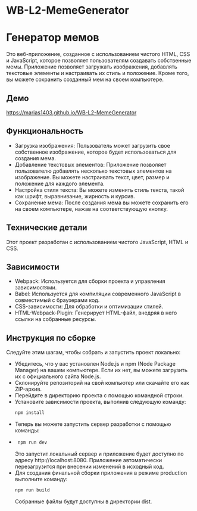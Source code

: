 # WB-L2-MemeGenerator
# Генератор мемов
Это веб-приложение, созданное с использованием чистого HTML, CSS и JavaScript, которое позволяет пользователям создавать собственные мемы. Приложение позволяет загружать изображения, добавлять текстовые элементы и настраивать их стиль и положение. Кроме того, вы можете сохранить созданный мем на своем компьютере.
## Демо
https://marias1403.github.io/WB-L2-MemeGenerator
## Функциональность
* Загрузка изображения: Пользователь может загрузить свое собственное изображение, которое будет использоваться для создания мема.
* Добавление текстовых элементов: Приложение позволяет пользователю добавлять несколько текстовых элементов на изображение. Вы можете настраивать текст, цвет, размер и положение для каждого элемента.
* Настройка стиля текста: Вы можете изменять стиль текста, такой как шрифт, выравнивание, жирность и курсив.
* Сохранение мема: После создания мема вы можете сохранить его на своем компьютере, нажав на соответствующую кнопку.
## Технические детали
Этот проект разработан с использованием чистого JavaScript, HTML и CSS.
## Зависимости
* Webpack: Используется для сборки проекта и управления зависимостями.
* Babel: Используется для компиляции современного JavaScript в совместимый с браузерами код.
* CSS-зависимости: Для обработки и оптимизации стилей.
* HTML-Webpack-Plugin: Генерирует HTML-файл, внедряя в него ссылки на собранные ресурсы.

## Инструкция по сборке
Следуйте этим шагам, чтобы собрать и запустить проект локально:
* Убедитесь, что у вас установлен Node.js и npm (Node Package Manager) на вашем компьютере. Если их нет, вы можете загрузить их с официального сайта Node.js.
* Склонируйте репозиторий на свой компьютер или скачайте его как ZIP-архив.
* Перейдите в директорию проекта с помощью командной строки.
* Установите зависимости проекта, выполнив следующую команду:
   ```bash
   npm install
  ```
* Теперь вы можете запустить сервер разработки с помощью команды:
* ```bash
   npm run dev
   ```
  Это запустит локальный сервер и приложение будет доступно по адресу http://localhost:8080. Приложение автоматически перезагрузится при внесении изменений в исходный код.
* Для создания финальной сборки приложения в режиме production выполните команду:
   ```bash
   npm run build
   ```
  Собранные файлы будут доступны в директории dist.
